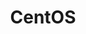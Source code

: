 ---
image: /assets/images/projects/centos.png
title: CentOS
project_url: https://www.centos.org/
---